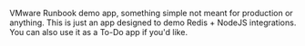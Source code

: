 VMware Runbook demo app, something simple not meant for production or anything.
This is just an app designed to demo Redis + NodeJS integrations.
You can also use it as a To-Do app if you'd like.

